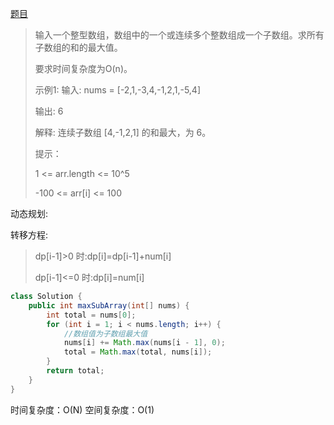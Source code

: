 [题目](https://leetcode-cn.com/problems/lian-xu-zi-shu-zu-de-zui-da-he-lcof/)


>输入一个整型数组，数组中的一个或连续多个整数组成一个子数组。求所有子数组的和的最大值。
>
>要求时间复杂度为O(n)。
>
>示例1:
>输入: nums = [-2,1,-3,4,-1,2,1,-5,4]
>
>输出: 6
>
>解释: 连续子数组 [4,-1,2,1] 的和最大，为 6。
>
>提示：
>
>1 <= arr.length <= 10^5
>
>-100 <= arr[i] <= 100

动态规划:

转移方程:
>dp[i-1]>0 时:dp[i]=dp[i-1]+num[i]
>
>dp[i-1]<=0 时:dp[i]=num[i]

```java
class Solution {
    public int maxSubArray(int[] nums) {
        int total = nums[0];
        for (int i = 1; i < nums.length; i++) {
            //数组值为子数组最大值
            nums[i] += Math.max(nums[i - 1], 0);
            total = Math.max(total, nums[i]);
        }
        return total;
    }
}
```

时间复杂度：O(N)
空间复杂度：O(1)